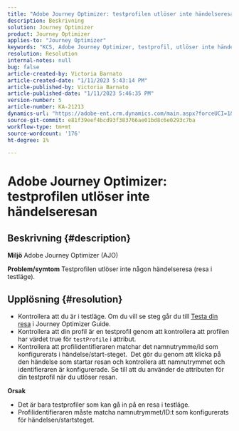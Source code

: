 ```yaml
---
title: "Adobe Journey Optimizer: testprofilen utlöser inte händelseresan"
description: Beskrivning
solution: Journey Optimizer
product: Journey Optimizer
applies-to: "Journey Optimizer"
keywords: "KCS, Adobe Journey Optimizer, testprofil, utlöser inte händelseresa, AJO"
resolution: Resolution
internal-notes: null
bug: false
article-created-by: Victoria Barnato
article-created-date: "1/11/2023 5:43:14 PM"
article-published-by: Victoria Barnato
article-published-date: "1/11/2023 5:46:35 PM"
version-number: 5
article-number: KA-21213
dynamics-url: "https://adobe-ent.crm.dynamics.com/main.aspx?forceUCI=1&pagetype=entityrecord&etn=knowledgearticle&id=694ca26a-d791-ed11-aad1-6045bd006d92"
source-git-commit: e81f39eef4bcd93f383766ae01bd8c6e0293c7ba
workflow-type: tm+mt
source-wordcount: '176'
ht-degree: 1%

---
```


# Adobe Journey Optimizer: testprofilen utlöser inte händelseresan

## Beskrivning {#description}

<b>Miljö</b>
Adobe Journey Optimizer (AJO)

<b>Problem/symtom</b>
Testprofilen utlöser inte någon händelseresa (resa i testläge).


## Upplösning {#resolution}


- Kontrollera att du är i testläge. Om du vill se steg går du till [Testa din resa](https://experienceleague.adobe.com/docs/journey-optimizer/using/orchestrate-journeys/create-journey/testing-the-journey.html) i Journey Optimizer Guide.
- Kontrollera att din profil är en testprofil genom att kontrollera att profilen har värdet true för `testProfile` i attribut.
- Kontrollera att profilidentifieraren matchar det namnutrymme/id som konfigurerats i händelse/start-steget.  Det gör du genom att klicka på den händelse som startar resan och kontrollera att namnutrymmet och identifieraren är konfigurerade. Se till att du använder de attributen för din testprofil när du utlöser resan.

<b>Orsak</b>
- Det är bara testprofiler som kan gå in på en resa i testläge.
- Profilidentifieraren måste matcha namnutrymmet/ID:t som konfigurerats för händelsen/startsteget.

